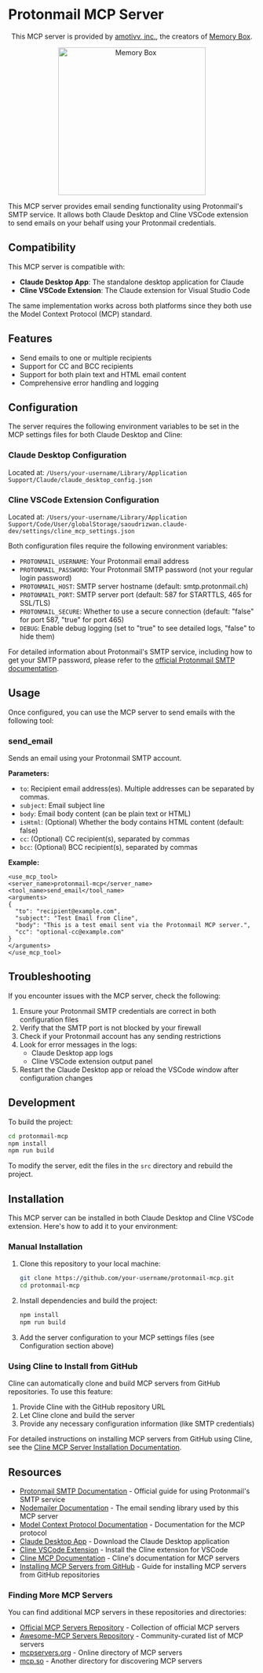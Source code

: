 # Protonmail MCP Server

<p align="center">
  This MCP server is provided by <a href="https://amotivv.com">amotivv, inc.</a>, the creators of <a href="https://memorybox.dev">Memory Box</a>.
</p>

<p align="center">
  <a href="https://github.com/amotivv/memory-box">
    <img src="https://raw.githubusercontent.com/amotivv/memory-box/main/assets/memory-box-logo.png" alt="Memory Box" width="300" />
  </a>
</p>

This MCP server provides email sending functionality using Protonmail's SMTP service. It allows both Claude Desktop and Cline VSCode extension to send emails on your behalf using your Protonmail credentials.

## Compatibility

This MCP server is compatible with:
- **Claude Desktop App**: The standalone desktop application for Claude
- **Cline VSCode Extension**: The Claude extension for Visual Studio Code

The same implementation works across both platforms since they both use the Model Context Protocol (MCP) standard.

## Features

- Send emails to one or multiple recipients
- Support for CC and BCC recipients
- Support for both plain text and HTML email content
- Comprehensive error handling and logging

## Configuration

The server requires the following environment variables to be set in the MCP settings files for both Claude Desktop and Cline:

### Claude Desktop Configuration
Located at: `/Users/your-username/Library/Application Support/Claude/claude_desktop_config.json`

### Cline VSCode Extension Configuration
Located at: `/Users/your-username/Library/Application Support/Code/User/globalStorage/saoudrizwan.claude-dev/settings/cline_mcp_settings.json`

Both configuration files require the following environment variables:

- `PROTONMAIL_USERNAME`: Your Protonmail email address
- `PROTONMAIL_PASSWORD`: Your Protonmail SMTP password (not your regular login password)
- `PROTONMAIL_HOST`: SMTP server hostname (default: smtp.protonmail.ch)
- `PROTONMAIL_PORT`: SMTP server port (default: 587 for STARTTLS, 465 for SSL/TLS)
- `PROTONMAIL_SECURE`: Whether to use a secure connection (default: "false" for port 587, "true" for port 465)
- `DEBUG`: Enable debug logging (set to "true" to see detailed logs, "false" to hide them)

For detailed information about Protonmail's SMTP service, including how to get your SMTP password, please refer to the [official Protonmail SMTP documentation](https://proton.me/support/smtp-submission).

## Usage

Once configured, you can use the MCP server to send emails with the following tool:

### send_email

Sends an email using your Protonmail SMTP account.

**Parameters:**

- `to`: Recipient email address(es). Multiple addresses can be separated by commas.
- `subject`: Email subject line
- `body`: Email body content (can be plain text or HTML)
- `isHtml`: (Optional) Whether the body contains HTML content (default: false)
- `cc`: (Optional) CC recipient(s), separated by commas
- `bcc`: (Optional) BCC recipient(s), separated by commas

**Example:**

```
<use_mcp_tool>
<server_name>protonmail-mcp</server_name>
<tool_name>send_email</tool_name>
<arguments>
{
  "to": "recipient@example.com",
  "subject": "Test Email from Cline",
  "body": "This is a test email sent via the Protonmail MCP server.",
  "cc": "optional-cc@example.com"
}
</arguments>
</use_mcp_tool>
```

## Troubleshooting

If you encounter issues with the MCP server, check the following:

1. Ensure your Protonmail SMTP credentials are correct in both configuration files
2. Verify that the SMTP port is not blocked by your firewall
3. Check if your Protonmail account has any sending restrictions
4. Look for error messages in the logs:
   - Claude Desktop app logs
   - Cline VSCode extension output panel
5. Restart the Claude Desktop app or reload the VSCode window after configuration changes

## Development

To build the project:

```bash
cd protonmail-mcp
npm install
npm run build
```

To modify the server, edit the files in the `src` directory and rebuild the project.

## Installation

This MCP server can be installed in both Claude Desktop and Cline VSCode extension. Here's how to add it to your environment:

### Manual Installation

1. Clone this repository to your local machine:
   ```bash
   git clone https://github.com/your-username/protonmail-mcp.git
   cd protonmail-mcp
   ```

2. Install dependencies and build the project:
   ```bash
   npm install
   npm run build
   ```

3. Add the server configuration to your MCP settings files (see Configuration section above)

### Using Cline to Install from GitHub

Cline can automatically clone and build MCP servers from GitHub repositories. To use this feature:

1. Provide Cline with the GitHub repository URL
2. Let Cline clone and build the server
3. Provide any necessary configuration information (like SMTP credentials)

For detailed instructions on installing MCP servers from GitHub using Cline, see the [Cline MCP Server Installation Documentation](https://docs.cline.bot/mcp-server-from-github).

## Resources

- [Protonmail SMTP Documentation](https://proton.me/support/smtp-submission) - Official guide for using Protonmail's SMTP service
- [Nodemailer Documentation](https://nodemailer.com/) - The email sending library used by this MCP server
- [Model Context Protocol Documentation](https://github.com/modelcontextprotocol/mcp) - Documentation for the MCP protocol
- [Claude Desktop App](https://claude.ai/download) - Download the Claude Desktop application
- [Cline VSCode Extension](https://marketplace.visualstudio.com/items?itemName=saoudrizwan.claude-dev) - Install the Cline extension for VSCode
- [Cline MCP Documentation](https://docs.cline.bot/mcp-servers/mcp-quickstart) - Cline's documentation for MCP servers
- [Installing MCP Servers from GitHub](https://docs.cline.bot/mcp-server-from-github) - Guide for installing MCP servers from GitHub repositories

### Finding More MCP Servers

You can find additional MCP servers in these repositories and directories:

- [Official MCP Servers Repository](https://github.com/modelcontextprotocol/servers) - Collection of official MCP servers
- [Awesome-MCP Servers Repository](https://github.com/punkpeye/awesome-mcp-servers) - Community-curated list of MCP servers
- [mcpservers.org](https://mcpservers.org/) - Online directory of MCP servers
- [mcp.so](https://mcp.so/) - Another directory for discovering MCP servers
